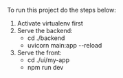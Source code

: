 To run this project do the steps below:
1. Activate virtualenv first
2. Serve the backend:
   - cd ./backend
   - uvicorn main:app --reload
3. Serve the front:
   - cd ./ui/my-app
   - npm run dev
